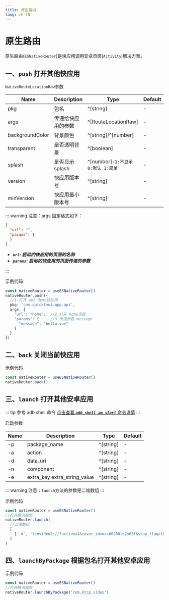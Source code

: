 ```yaml
---
title: 原生路由
lang: zh-CN
---
```


# 原生路由

原生路由(`ESNativeRouter`)是快应用调用安卓页面(`Activity`)解决方案。

## 一、`push` 打开其他快应用

`NativeRouteLocationRaw`参数

| Name            | Description       | Type                       |   Default   |
| -------------- | ------------------| ----------------------------|---------|
| pkg            | 包名               | ^[string]                   |   -    |
| args           | 传递给快应用的参数    | ^[RouteLocationRaw]         |   -    |
| backgroundColor| 背景颜色            | ^[string]/^[number]         |   -    |
| transparent    | 是否透明背景         | ^[boolean]                  |   -    |
| splash         | 是否显示splash      | ^[number]`-1:不显示 0:默认 1:简单` |   -    |
| version        | 快应用版本号         | ^[string]                   |   -    |
| minVersion     | 快应用最小版本号      | ^[string]                   |   -    |

::: warning 注意：args 固定格式如下：

```json
{
  "url": "",
  "params": {
  }
}
```

* ***`url`: 启动的快应用的页面的名称***
* ***`params`: 启动的快应用的页面传递的参数***

:::

示例代码

```ts
const nativeRouter = useESNativeRouter()
nativeRouter.push({
  //1.打开 api demo快应用
  pkg: 'com.quicktvui.app.api',
  args: {
    "url": "home",  //2.打开 home页面
    "params": {     //3.传递参数 message
      "message": "hello vue"
    }
  }
})
```

## 二、`back` 关闭当前快应用

示例代码

```ts
const nativeRouter = useESNativeRouter()
nativeRouter.back()
```

## 三、`launch` 打开其他安卓应用

::: tip 参考 adb shell 命令
[点击查看 ***`adb shell am start`*** 命令详情](https://developer.android.google.cn/tools/adb?hl=en#IntentSpec)
:::

启动参数

| Name          | Description        | Type                          |   Default   |
| -------------- | ------------------| ----------------------------- |---------|
| -p           | package_name        | ^[string]           |   -     |
| -a           | action              | ^[string]           |   -    |
| -d           | data_uri            | ^[string]           |   -    |
| -n           | component           | ^[string]           |   -    |
| -e           | extra_key extra_string_value| ^[string]           |   -    |

::: warning 注意：`launch`方法的参数是二维数组
:::

示例代码

```ts
const nativeRouter = useESNativeRouter()
//打开腾讯视频
nativeRouter.launch(
  //二维数组
  [
    ['-d', 'tenvideo2://?action=1&cover_id=mzc00200tq7m03f&stay_flag=1&pull_from=1024041']
  ]
)
```

## 四、`launchByPackage` 根据包名打开其他安卓应用

示例代码

```ts
const nativeRouter = useESNativeRouter()
//打开腾讯视频
nativeRouter.launchByPackage('com.ktcp.video')
```
